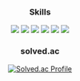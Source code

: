 <main>
  <div align="center">
    <h3>Skills</h3>
    <img src="https://badges.aleen42.com/src/python.svg" / >
    <img src="https://badges.aleen42.com/src/java.svg" / >
    <img src="https://badges.aleen42.com/src/javascript.svg" / >
    <img src="https://badges.aleen42.com/src/typescript.svg" / >
    <img src="https://badges.aleen42.com/src/react.svg" / >
    <img src="https://badges.aleen42.com/src/node.svg" / >
  </div>

  <div align="center">
    <h3>solved.ac</h3>
    <a href="https://solved.ac/vs970517/">
      <img src="http://mazassumnida.wtf/api/v2/generate_badge?boj=vs970517" alt="Solved.ac Profile">
    </a>
  </div>
</main>
